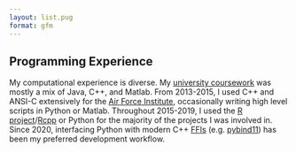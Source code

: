 ```yaml
---
layout: list.pug
format: gfm
---
```


<div id="compute_experience"
class="flex flex-col space-y-1 border-sm p-2 mx-auto w-full">

<h2 class="font-bold text-blue-400 text-xl">
Programming Experience
</h2>

<div class="prose-md text-justify leading-5">

My computational experience is diverse. My [university
coursework](#education) was mostly a mix of Java, C++, and Matlab. From
2013-2015, I used C++ and ANSI-C extensively for the [Air Force
Institute](#education), occasionally writing high level scripts in
Python or Matlab. Throughout 2015-2019, I used the [R
project](https://www.r-project.org/)/[Rcpp](https://cran.r-project.org/web/packages/Rcpp/index.html)
or Python for the majority of the projects I was involved in. Since
2020, interfacing Python with modern C++
[FFIs](https://en.wikipedia.org/wiki/Foreign_function_interface)
(e.g. [pybind11](https://pybind11.readthedocs.io/en/stable/index.html))
has been my preferred development workflow.

</div>

</div>
